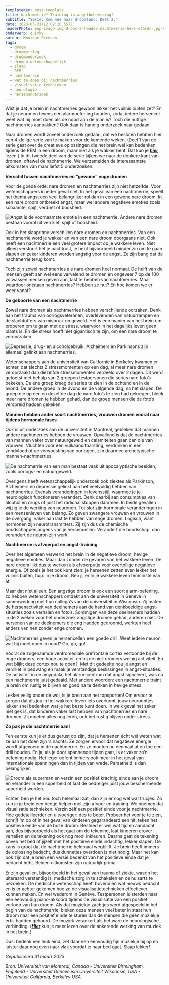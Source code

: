 ```yaml
---
templateKey: post.template
title: Nachtmerrie? Training in angstbeheersing!
Subtitle: "Serie: Kom mee naar droomland. Deel 2."
date: 2023-03-31T12:02:20.557Z
headerPhoto: map-image-img-droom-2-header-nachtmerrie-heks-staren-jpg-bron-pixabay-com-onderschrift-droom-2-header
onderwerp: quirky
auteur: Monique Siemsen
tags:
  - droom
  - droomuitleg
  - droomonderzoek
  - dromen wetenschappelijk
  - slaap
  - REM
  - nachtmerrie
  - wat te doen bij nachtmerries
  - visualisatie technieken
  - neurologie
  - hersenonderzoek
---
```

Wist je dat je brein in nachtmerries gewoon lekker het vuilnis buiten zet? En dat je neuronen tevens een alarmoefening houden, zodat iedere hersencel weet wat hij moet doen als de nood aan de man is? Toch die nuttige nachtmerries aanpakken? Ook daar is handig onderzoek naar gedaan.

Naar dromen wordt zoveel onderzoek gedaan, dat we besloten hebben hier een 4-delige serie van te maken voor de komende weken. (Deel 1 van de serie gaat over de creatieve oplossingen die het brein wél kan bedenken tijdens de REM in een droom, maar niet als je wakker bent. Dat kun je ***[hier](/droom-geeft-oplossing-en-raad)*** lezen.) In dit tweede deel van de serie kijken we naar de donkere kant van dromen, oftewel de nachtmerrie. We verzamelden de interessantste uitkomsten van maar liefst 5 onderzoeken. 

**Verschil tussen nachtmerries en “gewone” enge dromen**

Voor de goede orde: nare dromen en nachtmerries zijn niet hetzelfde. Voor wetenschappers in ieder geval niet. In het geval van een nachtmerrie, speelt het thema angst een veel belangrijker rol dan in een gewone nare droom. In een nare droom ontbreekt angst, maar wel andere negatieve emoties zoals schaamte, spijt, verdriet of boosheid. 

![Angst is de voornaamste emotie in een nachtmerrie. Andere nare dromen bestaan vooral uit verdriet, spijt of boosheid.](/img/droom-2-nachtmerrie-bos-gedaante.jpg "Pixabay.com")

Ook in het slaapritme verschillen nare dromen en nachtmerries. Van een nachtmerrie word je wakker en van een nare droom doorgaans niet. Ook heeft een nachtmerrie een veel grotere impact op je wakkere leven. Niet alleen verstoort het je nachtrust, je hebt bijvoorbeeld minder zin om te gaan slapen en zeker kinderen worden angstig voor de angst. Ze zijn bang dat de nachtmerrie terug komt.

Toch zijn zowel nachtmerries als nare dromen heel normaal. De helft van de mensen geeft aan wel eens vervelend te dromen en ongeveer 7 op de 100 volwassen mensen geven aan, last te hebben van nachtmerries. Maar waardoor ontstaan nachtmerries? Hebben ze nut? En hoe komen we er weer vanaf?

**De geboorte van een nachtmerrie**

Zowel nare dromen als nachtmerries hebben verschillende oorzaken. Denk aan het trauma van oorlogsveteranen, overlevenden van natuurrampen en de slachtoffers van misbruik en geweld. Het is een manier van het brein om proberen om te gaan met de stress, waarvoor in het dagelijks leven geen plaats is. En die stress hoeft niet gigantisch te zijn, om een nare droom te veroorzaken.

![Depressie, drug- en alcoholgebruik, Alzheimers en Parkinsons zijn allemaal gelinkt aan nachtmerries.](/img/droom-2-oorzaken-drugs-meisje.jpg "Pixabay.com")

Wetenschappers aan de universiteit van Californië in Berkeley kwamen er achter, dat slechts 2 stressmomenten op een dag, al meer nare dromen veroorzaakt dan diezelfde stressmomenten verdeeld over 2 dagen. Dit werd getoetst met behulp van 2 groepen testpersonen die series nare foto’s bekeken. De ene groep kreeg de series te zien in de ochtend en in de avond. De andere groep in de avond en de volgende dag, na het slapen. De groep die op een en dezelfde dag de nare foto’s te zien had gekregen, bleek meer nare dromen te hebben gehad, dan de groep mensen die de foto’s verspreid hadden gekeken. 

**Mannen hebben ander soort nachtmerries, vrouwen dromen vooral naar tijdens hormonale fases** 

Ook is uit onderzoek aan de universiteit in Montreal, gebleken dat mannen andere nachtmerries hebben de vrouwen. Opvallend is dat de nachtmerries van mannen vaker over natuurgeweld en calamiteiten gaan dan die van vrouwen. Vluchten voor een vulkaanuitbarsting, verdrinken in een zondvloed of de verwoesting van oorlogen, zijn daarmee archetypische mannen-nachtmerries.

![De nachtmerrie van een man bestaat vaak uit apocalyptische beelden, zoals oorlogs- en natuurgeweld.](/img/droom-2-man-apocalyps.jpg "Pixabay.com")

Overigens heeft wetenschappelijk onderzoek ook ziektes als Parkinson, Alzheimers en depressie gelinkt aan het veelvuldig hebben van nachtmerries. Evenals veranderingen in levensstijl, waarmee je je neurologisch functioneren verandert. Denk daarbij aan consumpties van alcohol en drugs of juist het radicaal stoppen daarmee. In beide gevallen wijzig je de werking van neuronen. Tot slot zijn hormonale veranderingen in een mensenleven van belang. Zo geven zwangere vrouwen en vrouwen in de overgang, vaker aan last te hebben van enge dromen. Logisch, want hormonen zijn neurotransmitters. Zij zijn dus de chemische boodschappenjongens van je hersencellen. Verandert die boodschap, dan verandert de neuron zijn werk.

**Nachtmerrie is afvoerput en angst-training**

Over het algemeen verwerkt het brein in de negatieve droom, hevige negatieve emoties. Maar dan zonder de gevaren van het wakkere leven. De nare droom lijkt dus te werken als afvoerputje voor overtollige negatieve energie. Of zoals je het ook kunt zien: je hersenen zetten even lekker het vuilnis buiten, hup: in je droom. Ben jij er in je wakkere leven tenminste van af.

Maar dat niet alleen. Een angstige droom is ook een soort alarm-oefening, zo hebben wetenschappers ontdekt aan de universiteit in Genève in samenwerking met hun collega’s van de universiteit in Wisconsin. Zij maten de hersenactiviteit van deelnemers aan de hand van denkbeeldige angst-situaties zoals verhalen en foto’s. Sommigen van deze deelnemers hadden in de 2 weken voor het onderzoek angstige dromen gehad, anderen niet. De hersenen van de deelnemers die eng hadden gedroomd, werkten heel anders van hen zonder enge dromen.

![Nachtmerries geven je hersencellen een goede drill. Weet iedere neuron wat hij moet doen in nood? Go, go, go!](/img/droom-2-militaire-oefening.jpg "Pixabay.com")

Vooral de zogenaamde ventromediale prefrontale cortex vertoonde bij de enge dromers, een hoge activiteit en bij de niet-dromers weinig activiteit. En wat blijkt deze cortex nou te doen?  Met dit gedeelte hou je angst en verdriet in bedwang en maak je verstandige beslissingen in angst-situaties. De activiteit in de amygdala, het alarm-centrum dat angst signaleert, was na een nachtmerrie juist gedaald. Met andere woorden: een nachtmerrie traint je brein om rustig te blijven en goed na te denken in hevige stress. 

Lekker veilig onder de wol, is je brein aan het topsporten! Om ervoor te zorgen dat áls jou in het wakkere leven iets overkomt, jouw neuroontjes lekker snel bedenken wat je het beste kunt doen. In welk geval het zeker niet gek is, dat kinderen vaker last hebben van nachtmerries en nare dromen. Zij moeten alles nog leren, ook het rustig blijven onder stress.

**Zó pak je die nachtmerrie aan!**

Ten eerste kun je er dus gerust op zijn, dat je hersenen écht wel weten wat ze aan het doen zijn ‘s nachts. Ze zorgen ervoor dat negatieve energie wordt afgevoerd in de nachtmerrie. En ze moeten nu eenmaal af en toe een drill houden. En ja, als je door spannende tijden gaat, is er vaker zo’n oefening nodig. Het leger oefent immers ook meer in het geval van internationale spanningen dan in tijden van vrede. Paraatheid is dan belangrijker.

![Droom als superman en verzin een positief krachtig einde aan je droom en verander in een superheld of laat de bedreiger juist jouw beschermende superheld worden.](/img/droom-2-spiderman.jpg "Pixabay.com")

Echter, ben je het nou toch helemaal zat, dan zijn er nog wel wat trucjes. Zo kun je je brein een beetje helpen met zijn afvoer en training. We noemen dat visualisatie technieken. Verzin zélf een positief einde voor je nachtmerrie. Hoe gedetailleerder en uitvoeriger: des te beter. Probeer het voor je te zien, schrijf ‘m op óf in het geval van kinderen gegarandeerd een hit: teken het positieve einde van de boze droom. Besteed er wel wat tijd en aandacht aan, dus bijvoorbeeld als het gaat om de tekening, laat kinderen erover vertellen en de tekening ook nog mooi inkleuren. Daarna gaat de tekening boven het bed of jijzelf met het positieve einde indachtig, lekker slapen. De kans is groot dat de nachtmerrie helemaal wegblijft. Je brein heeft immers de oplossing bedacht, dus dunnetjes overdoen is niet nodig. Maar het kan ook zijn dat je brein een versie bedenkt van het positieve einde dat je bedacht hebt. Beiden uitkomsten zijn natuurlijk prima.

Er zijn gevallen, bijvoorbeeld in het geval van trauma of ziekte, waarin het uiteraard verstandig is, medische zorg in te schakelen en de huisarts te bezoeken. De medische wetenschap heeft bovendien wat nieuws bedacht en is er achter gekomen hoe ze de visualisatietechnieken effectiever kunnen maken. En wel wederom in Genève. Testpersonen luisterden naar een eenvoudig piano-akkoord tijdens de visualisatie van een positief verloop van hun droom. Als dat muziekje zachtjes werd afgespeeld in het begin van de nachtmerrie, bleken deze mensen veel beter in staat hun droom naar een positief einde te sturen dan de mensen die géén muziekje erbij hadden gehoord. De muziek verankert als het ware de neurologische verbinding. (***[Hier](/liedjes-die-maar-niet-uit-je-hoofd-willen-helpen-je-geheugen)*** kun je meer lezen over de ankerende werking van muziek in het brein.) 

Dus: bedenk een leuk eind, zet daar een eenvoudig fijn muziekje bij op en luister daar nog even naar vlak voordat je naar bed gaat. Slaap lekker!

*Gepubliceerd 31 maart 2023*

*Bron: Universiteit van Montreal, Canada - Universiteit Birmingham, Engeland - Universiteit Geneve ism Universiteit Wisconsin, USA - Universiteit California, Berkeley USA*